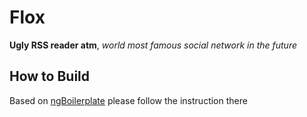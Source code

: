 # Flox

**Ugly RSS reader atm**, *world most famous social network in the future*

## How to Build

Based on [ngBoilerplate](http://joshdmiller.github.com/ng-boilerplate) please follow the instruction there

